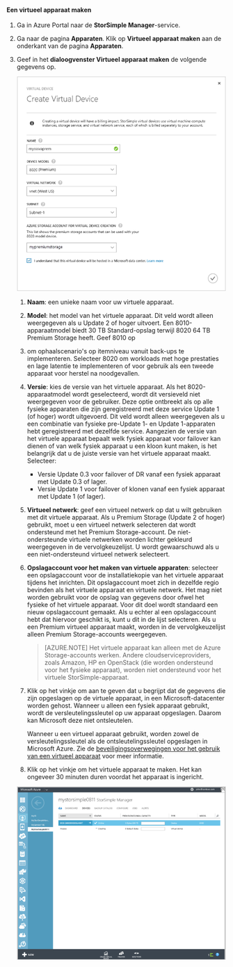 #### Een virtueel apparaat maken

1.  Ga in Azure Portal naar de **StorSimple Manager**-service.

2. Ga naar de pagina **Apparaten**. Klik op **Virtueel apparaat maken** aan de onderkant van de pagina **Apparaten**.

3. Geef in het **dialoogvenster Virtueel apparaat maken** de volgende gegevens op.

     ![Virtueel StorSimple-apparaat maken](./media/storsimple-create-virtual-device-u2/CreatePremiumsva1.png)

    1. **Naam**: een unieke naam voor uw virtuele apparaat.


    2. **Model**: het model van het virtuele apparaat. Dit veld wordt alleen weergegeven als u Update 2 of hoger uitvoert. Een 8010-apparaatmodel biedt 30 TB Standard-opslag terwijl 8020 64 TB Premium Storage heeft. Geef 8010 op
    3.  om ophaalscenario's op itemniveau vanuit back-ups te implementeren. Selecteer 8020 om workloads met hoge prestaties en lage latentie te implementeren of voor gebruik als een tweede apparaat voor herstel na noodgevallen.
     
    4. **Versie**: kies de versie van het virtuele apparaat. Als het 8020-apparaatmodel wordt geselecteerd, wordt dit versieveld niet weergegeven voor de gebruiker. Deze optie ontbreekt als op alle fysieke apparaten die zijn geregistreerd met deze service Update 1 (of hoger) wordt uitgevoerd. Dit veld wordt alleen weergegeven als u een combinatie van fysieke pre-Update 1- en Update 1-apparaten hebt geregistreerd met dezelfde service. Aangezien de versie van het virtuele apparaat bepaalt welk fysiek apparaat voor failover kan dienen of van welk fysiek apparaat u een kloon kunt maken, is het belangrijk dat u de juiste versie van het virtuele apparaat maakt. Selecteer:

       - Versie Update 0.3 voor failover of DR vanaf een fysiek apparaat met Update 0.3 of lager. 
       - Versie Update 1 voor failover of klonen vanaf een fysiek apparaat met Update 1 (of lager). 
       
    
    5. **Virtueel netwerk**: geef een virtueel netwerk op dat u wilt gebruiken met dit virtuele apparaat. Als u Premium Storage (Update 2 of hoger) gebruikt, moet u een virtueel netwerk selecteren dat wordt ondersteund met het Premium Storage-account. De niet-ondersteunde virtuele netwerken worden lichter gekleurd weergegeven in de vervolgkeuzelijst. U wordt gewaarschuwd als u een niet-ondersteund virtueel netwerk selecteert. 

    5. **Opslagaccount voor het maken van virtuele apparaten**: selecteer een opslagaccount voor de installatiekopie van het virtuele apparaat tijdens het inrichten. Dit opslagaccount moet zich in dezelfde regio bevinden als het virtuele apparaat en virtuele netwerk. Het mag niet worden gebruikt voor de opslag van gegevens door ofwel het fysieke of het virtuele apparaat. Voor dit doel wordt standaard een nieuw opslagaccount gemaakt. Als u echter al een opslagaccount hebt dat hiervoor geschikt is, kunt u dit in de lijst selecteren. Als u een Premium virtueel apparaat maakt, worden in de vervolgkeuzelijst alleen Premium Storage-accounts weergegeven. 

        >[AZURE.NOTE] Het virtuele apparaat kan alleen met de Azure Storage-accounts werken. Andere cloudserviceproviders, zoals Amazon, HP en OpenStack (die worden ondersteund voor het fysieke apparaat), worden niet ondersteund voor het virtuele StorSimple-apparaat.
    
    1. Klik op het vinkje om aan te geven dat u begrijpt dat de gegevens die zijn opgeslagen op de virtuele apparaat, in een Microsoft-datacenter worden gehost. Wanneer u alleen een fysiek apparaat gebruikt, wordt de versleutelingssleutel op uw apparaat opgeslagen. Daarom kan Microsoft deze niet ontsleutelen. 
     
        Wanneer u een virtueel apparaat gebruikt, worden zowel de versleutelingssleutel als de ontsleutelingssleutel opgeslagen in Microsoft Azure. Zie de [beveiligingsoverwegingen voor het gebruik van een virtueel apparaat](storsimple-security/#storsimple-virtual-device-security) voor meer informatie.
    2. Klik op het vinkje om het virtuele apparaat te maken. Het kan ongeveer 30 minuten duren voordat het apparaat is ingericht.

    ![Aanmaakfase voor een virtueel StorSimple-apparaat](./media/storsimple-create-virtual-device-u2/StorSimple_VirtualDeviceCreating1M.png)

    


<!--HONumber=Sep16_HO3-->


